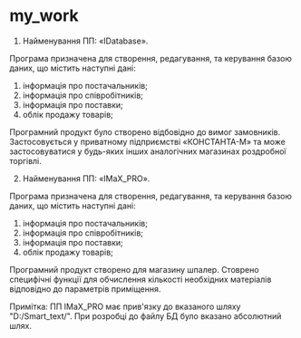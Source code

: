 # my_work

1. Найменування ПП: «IDatabase».

Програма призначена для створення, редагування, та керування базою
даних, що містить наступні дані:
1)	інформація про постачальників;
2)	інформація про співробітників;
3)	інформація про поставки;
4)	облік продажу товарів;

Програмний продукт було створено відбовідно до вимог замовників. Застосовується у приватному підприємстві
«КОНСТАНТА-М» та може застосовуватися у будь-яких інших аналогічних магазинах роздробної торгівлі.

2. Найменування ПП: «IMaX_PRO».

Програма призначена для створення, редагування, та керування базою
даних, що містить наступні дані:
1)	інформація про постачальників;
2)	інформація про співробітників;
3)	інформація про поставки;
4)	облік продажу товарів;

Програмний продукт створено для магазину шпалер. Стоврено специфічні функції для обчислення кількості необхідних матеріалів 
відповідно до параметрів приміщення.

Примітка: ПП IMaX_PRO має прив'язку до вказаного шляху "D:/Smart_text/". При розробці до файлу БД було вказано абсолютний шлях.
